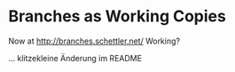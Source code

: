 # Branches as Working Copies

Now at http://branches.schettler.net/
Working?

...
klitzekleine Änderung im README
